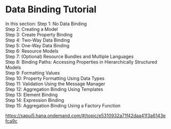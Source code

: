 # Data Binding Tutorial

In this section:
Step 1: No Data Binding  
Step 2: Creating a Model  
Step 3: Create Property Binding  
Step 4: Two-Way Data Binding  
Step 5: One-Way Data Binding  
Step 6: Resource Models  
Step 7: (Optional) Resource Bundles and Multiple Languages  
Step 8: Binding Paths: Accessing Properties in Hierarchically Structured Models  
Step 9: Formatting Values  
Step 10: Property Formatting Using Data Types  
Step 11: Validation Using the Message Manager  
Step 12: Aggregation Binding Using Templates  
Step 13: Element Binding  
Step 14: Expression Binding  
Step 15: Aggregation Binding Using a Factory Function  

https://sapui5.hana.ondemand.com/#/topic/e5310932a71f42daa41f3a6143efca9c
